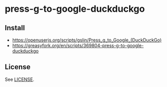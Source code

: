 # press-g-to-google-duckduckgo

## Install

* https://openuserjs.org/scripts/gslin/Press_g_to_Google_(DuckDuckGo)
* https://greasyfork.org/en/scripts/369804-press-g-to-google-duckduckgo

## License

See [LICENSE](LICENSE).
